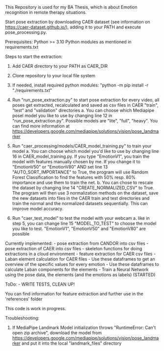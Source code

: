 This Repository is used for my BA Thesis, which is about Emotion recognition in remote therapy situations.

Start pose extraction by downloading CAER dataset (see information on https://caer-dataset.github.io/), adding it to your PATH and execute pose_processing.py.

Prerequisites:
Python >= 3.10
Python modules as mentioned in requirements.txt

Steps to start the extraction:
1. Add CAER directory to your PATH as CAER_DIR
2. Clone repository to your local file system
3. If needed, install required python modules: "python -m pip install -r "./requirements.txt"
4. Run "run_pose_extraction.py" to start pose extraction for every video, all poses get extracted, recalculated and saved as csv files in CAER "train", "test" and "validation" directories
    a. You can choose which Mediapipe posel model you like to use by changing line 12 in "run_pose_extraction.py". Possible models are "lite", "full", "heavy". You can find more information at https://developers.google.com/mediapipe/solutions/vision/pose_landmarker

5. Run "caer_processing/models/CAER_model_training.py" to train your model
    a. You can choose which model you'd like to use by changing line 16 in CAER_model_training.py. If you type "EmotionV1", you train the model with features manually chosen by me. If you change it to "EmotionV50" or "EmotionV80" AND set line 13 "AUTO_SORT_IMPORTANCE" to True, the program will use Random Forest Classification to find the features with 50% resp. 80% importance and use them to train the net.
    b. You can chose to rescale the dataset by changing line 14 "CREATE_NORMALIZED_CSV" to True. The program will then use 3 normalization methods on the dataset, save the new datasets into files in the CAER train and test directories and train the normal and the normalized datasets sequentially. This can improve model accuracy.
6. Run "caer_test_model" to test the model with your webcam
    a. like in step 5, you can change line 15 "MODEL_TO_TEST" to choose the model you like to test. "EmotionV1", "EmotionV50" and "EmotionV80" are possible

Currently implemented:
    - pose extraction from CANDOR into csv files
    - pose extraction of CAER into csv files
    - skeleton functions for doing extractions in a cloud environment
    - feature extraction for CAER csv files
    - Laban element calculation for CAER files
    - Use these dataframes to get an overview of the specific values for every emotion
    - Use these dataframes to calculate Laban components for the elements
    - Train a Neural Network using the pose data, the elements (and the emotions as labels) (STARTED)
    
ToDo:
    - WRITE TESTS, CLEAN UP!

You can find information for feature extraction and further use in the 'references' folder

This code is work in progress.

Troubleshooting:
1) If MediaPipe Landmark Model initialization throws "RuntimeError: Can't open zip archive", download the 
   model from https://developers.google.com/mediapipe/solutions/vision/pose_landmarker and put it into the
   local "landmark_files" directory